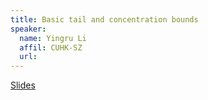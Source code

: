 ```yaml
---
title: Basic tail and concentration bounds
speaker:
  name: Yingru Li
  affil: CUHK-SZ
  url:
---
```


[Slides](/static/files/S20-Slides/S20-series-week1&2-Basic-Tail-Bounds.pdf)